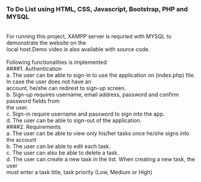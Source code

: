 ### To Do List using HTML, CSS, Javascript, Bootstrap, PHP and MYSQL <br />
<br />
For running this project, XAMPP server is requried with MYSQL to demonstrate the website on the <br />
local host.Demo video is also available with source code.<br />
<br />
Following functionalities is implemented<br />
####1. Authentication<br />
  a. The user can be able to sign-in to use the application on (index.php) file. In case the user does not have an<br />
     account, he/she can redirest to sign-up screen.<br />
  b. Sign-up  requires username, email address, password and confirm password fields from<br />
     the user.<br />
  c. Sign-in require username and password to sign into the app.<br />
     d. The user can be able to sign-out of the application.<br />
####2. Requirements<br />
  a. The user can be able to view only his/her tasks once he/she signs into the account  <br /> 
  b. The user can be able to edit each task.<br />
  c. The user can also be able to delete a task.<br />
  d. The user can create a new task in the list. When creating a new task, the user<br />
     must enter a task title, task priority (Low, Medium or High)<br />
